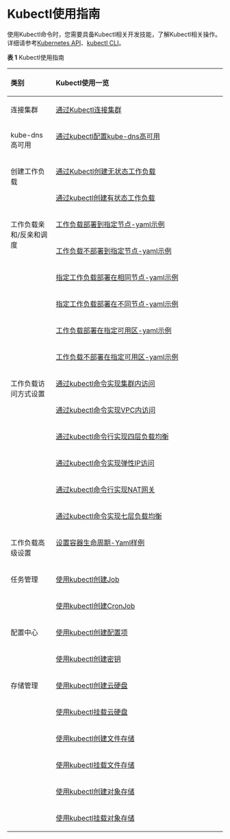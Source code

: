 # Kubectl使用指南<a name="cce_01_0023"></a>

使用Kubectl命令时，您需要具备Kubectl相关开发技能，了解Kubectl相关操作。详细请参考[Kubernetes API](https://kubernetes.io/docs/concepts/overview/kubernetes-api/)、[kubectl CLI](https://kubernetes.io/docs/reference/kubectl/overview/)。

**表 1**  Kubectl使用指南

<a name="table4373319566"></a>
<table><thead align="left"><tr id="row939163115620"><th class="cellrowborder" valign="top" width="21%" id="mcps1.2.3.1.1"><p id="p1353119199565"><a name="p1353119199565"></a><a name="p1353119199565"></a>类别</p>
</th>
<th class="cellrowborder" valign="top" width="79%" id="mcps1.2.3.1.2"><p id="p53917335610"><a name="p53917335610"></a><a name="p53917335610"></a>Kubectl使用一览</p>
</th>
</tr>
</thead>
<tbody><tr id="row123917316569"><td class="cellrowborder" valign="top" width="21%" headers="mcps1.2.3.1.1 "><p id="p8531919135617"><a name="p8531919135617"></a><a name="p8531919135617"></a>连接<span class="keyword" id="keyword1041217520260"><a name="keyword1041217520260"></a><a name="keyword1041217520260"></a>集群</span></p>
</td>
<td class="cellrowborder" valign="top" width="79%" headers="mcps1.2.3.1.2 "><p id="p1239183205611"><a name="p1239183205611"></a><a name="p1239183205611"></a><a href="通过Kubectl连接集群.md">通过Kubectl连接集群</a></p>
</td>
</tr>
<tr id="row891519223810"><td class="cellrowborder" valign="top" width="21%" headers="mcps1.2.3.1.1 "><p id="p491622211811"><a name="p491622211811"></a><a name="p491622211811"></a><span class="keyword" id="keyword1443215012618"><a name="keyword1443215012618"></a><a name="keyword1443215012618"></a>kube-dns</span><span class="keyword" id="keyword6339193122618"><a name="keyword6339193122618"></a><a name="keyword6339193122618"></a>高可用</span></p>
</td>
<td class="cellrowborder" valign="top" width="79%" headers="mcps1.2.3.1.2 "><p id="p7916162220816"><a name="p7916162220816"></a><a name="p7916162220816"></a><a href="通过kubectl配置kube-dns-CoreDNS高可用.md">通过kubectl配置kube-dns高可用</a></p>
</td>
</tr>
<tr id="row183953145614"><td class="cellrowborder" rowspan="2" valign="top" width="21%" headers="mcps1.2.3.1.1 "><p id="p19239401986"><a name="p19239401986"></a><a name="p19239401986"></a>创建工作负载</p>
</td>
<td class="cellrowborder" valign="top" width="79%" headers="mcps1.2.3.1.2 "><p id="p53918315564"><a name="p53918315564"></a><a name="p53918315564"></a><a href="创建无状态工作负载.md#section155246177178">通过Kubectl创建无状态工作负载</a></p>
</td>
</tr>
<tr id="row9391730563"><td class="cellrowborder" valign="top" headers="mcps1.2.3.1.1 "><p id="p103917345612"><a name="p103917345612"></a><a name="p103917345612"></a><a href="创建有状态工作负载.md#section113441881214">通过kubectl创建有状态工作负载</a></p>
</td>
</tr>
<tr id="row1339233567"><td class="cellrowborder" rowspan="6" valign="top" width="21%" headers="mcps1.2.3.1.1 "><p id="p104807404911"><a name="p104807404911"></a><a name="p104807404911"></a>工作负载<span class="keyword" id="keyword4354754102512"><a name="keyword4354754102512"></a><a name="keyword4354754102512"></a>亲和</span>/<span class="keyword" id="keyword36383566255"><a name="keyword36383566255"></a><a name="keyword36383566255"></a>反亲和</span>调度</p>
</td>
<td class="cellrowborder" valign="top" width="79%" headers="mcps1.2.3.1.2 "><p id="p1641153105613"><a name="p1641153105613"></a><a name="p1641153105613"></a><a href="亲和-反亲和性调度.md#section711574271117">工作负载部署到指定节点-yaml示例</a></p>
</td>
</tr>
<tr id="row1341103105616"><td class="cellrowborder" valign="top" headers="mcps1.2.3.1.1 "><p id="p641183115613"><a name="p641183115613"></a><a name="p641183115613"></a><a href="亲和-反亲和性调度.md#section1361482522712">工作负载不部署到指定节点-yaml示例</a></p>
</td>
</tr>
<tr id="row1141113135619"><td class="cellrowborder" valign="top" headers="mcps1.2.3.1.1 "><p id="p94173185614"><a name="p94173185614"></a><a name="p94173185614"></a><a href="亲和-反亲和性调度.md#section5140193643912">指定工作负载部署在相同节点-yaml示例</a></p>
</td>
</tr>
<tr id="row5179024686"><td class="cellrowborder" valign="top" headers="mcps1.2.3.1.1 "><p id="p1818120241088"><a name="p1818120241088"></a><a name="p1818120241088"></a><a href="亲和-反亲和性调度.md#section1894310152317">指定工作负载部署在不同节点-yaml示例</a></p>
</td>
</tr>
<tr id="row41820243812"><td class="cellrowborder" valign="top" headers="mcps1.2.3.1.1 "><p id="p1018212418818"><a name="p1018212418818"></a><a name="p1018212418818"></a><a href="亲和-反亲和性调度.md#section4201420133117">工作负载部署在指定可用区-yaml示例</a></p>
</td>
</tr>
<tr id="row17182122410811"><td class="cellrowborder" valign="top" headers="mcps1.2.3.1.1 "><p id="p1718232418812"><a name="p1718232418812"></a><a name="p1718232418812"></a><a href="亲和-反亲和性调度.md#section102822029173111">工作负载不部署在指定可用区-yaml示例</a></p>
</td>
</tr>
<tr id="row131821224183"><td class="cellrowborder" rowspan="6" valign="top" width="21%" headers="mcps1.2.3.1.1 "><p id="p137511352171111"><a name="p137511352171111"></a><a name="p137511352171111"></a><span class="keyword" id="keyword3382195172513"><a name="keyword3382195172513"></a><a name="keyword3382195172513"></a>工作负载访问方式</span>设置</p>
</td>
<td class="cellrowborder" valign="top" width="79%" headers="mcps1.2.3.1.2 "><p id="p4182624982"><a name="p4182624982"></a><a name="p4182624982"></a><a href="集群内访问（ClusterIP）.md#section212517910573">通过kubectl命令实现集群内访问</a></p>
</td>
</tr>
<tr id="row19182224388"><td class="cellrowborder" valign="top" headers="mcps1.2.3.1.1 "><p id="p1018213241681"><a name="p1018213241681"></a><a name="p1018213241681"></a><a href="节点访问-(-NodePort-).md#section813715073217">通过kubectl命令实现VPC内访问</a></p>
</td>
</tr>
<tr id="row466132092816"><td class="cellrowborder" valign="top" headers="mcps1.2.3.1.1 "><p id="p266212204289"><a name="p266212204289"></a><a name="p266212204289"></a><a href="负载均衡-(-LoadBalancer-).md#section1944313158364">通过kubectl命令行实现四层负载均衡</a></p>
</td>
</tr>
<tr id="row1126165612109"><td class="cellrowborder" valign="top" headers="mcps1.2.3.1.1 "><p id="p1312915681012"><a name="p1312915681012"></a><a name="p1312915681012"></a><a href="节点访问-(-NodePort-).md#section178584033417">通过kubectl命令实现弹性IP访问</a></p>
</td>
</tr>
<tr id="row1160716228301"><td class="cellrowborder" valign="top" headers="mcps1.2.3.1.1 "><p id="p1560712212307"><a name="p1560712212307"></a><a name="p1560712212307"></a><a href="DNAT网关-(-DNAT-).md#section1944313158364">通过kubectl命令行实现NAT网关</a></p>
</td>
</tr>
<tr id="row18129145691015"><td class="cellrowborder" valign="top" headers="mcps1.2.3.1.1 "><p id="p912935641014"><a name="p912935641014"></a><a name="p912935641014"></a><a href="七层负载均衡（Ingress）.md#section1944313158364">通过kubectl命令实现七层负载均衡</a></p>
</td>
</tr>
<tr id="row612955614108"><td class="cellrowborder" valign="top" width="21%" headers="mcps1.2.3.1.1 "><p id="p171821246813"><a name="p171821246813"></a><a name="p171821246813"></a><span class="keyword" id="keyword763883513251"><a name="keyword763883513251"></a><a name="keyword763883513251"></a>工作负载高级设置</span></p>
</td>
<td class="cellrowborder" valign="top" width="79%" headers="mcps1.2.3.1.2 "><p id="p201821924182"><a name="p201821924182"></a><a name="p201821924182"></a><a href="设置容器生命周期.md#section151181981167">设置容器生命周期-Yaml样例</a></p>
</td>
</tr>
<tr id="row1151169125"><td class="cellrowborder" rowspan="2" valign="top" width="21%" headers="mcps1.2.3.1.1 "><p id="p96316171219"><a name="p96316171219"></a><a name="p96316171219"></a><span class="keyword" id="keyword176433212251"><a name="keyword176433212251"></a><a name="keyword176433212251"></a>任务管理</span></p>
</td>
<td class="cellrowborder" valign="top" width="79%" headers="mcps1.2.3.1.2 "><p id="p961016191214"><a name="p961016191214"></a><a name="p961016191214"></a><a href="创建普通任务.md#section450152719412">使用kubectl创建Job</a></p>
</td>
</tr>
<tr id="row143011122131214"><td class="cellrowborder" valign="top" headers="mcps1.2.3.1.1 "><p id="p83011622121215"><a name="p83011622121215"></a><a name="p83011622121215"></a><a href="创建定时任务.md#section13519162224919">使用kubectl创建CronJob</a></p>
</td>
</tr>
<tr id="row9301132271214"><td class="cellrowborder" rowspan="2" valign="top" width="21%" headers="mcps1.2.3.1.1 "><p id="p10301122121214"><a name="p10301122121214"></a><a name="p10301122121214"></a><span class="keyword" id="keyword73118308259"><a name="keyword73118308259"></a><a name="keyword73118308259"></a>配置中心</span></p>
</td>
<td class="cellrowborder" valign="top" width="79%" headers="mcps1.2.3.1.2 "><p id="p193011222120"><a name="p193011222120"></a><a name="p193011222120"></a><a href="创建配置项.md#section639712716372">使用kubectl创建配置项</a></p>
</td>
</tr>
<tr id="row193016226127"><td class="cellrowborder" valign="top" headers="mcps1.2.3.1.1 "><p id="p113035222125"><a name="p113035222125"></a><a name="p113035222125"></a><a href="创建密钥.md#section821112149514">使用kubectl创建密钥</a></p>
</td>
</tr>
<tr id="row330382213129"><td class="cellrowborder" rowspan="6" valign="top" width="21%" headers="mcps1.2.3.1.1 "><p id="p3303122213127"><a name="p3303122213127"></a><a name="p3303122213127"></a><span class="keyword" id="keyword18525444172517"><a name="keyword18525444172517"></a><a name="keyword18525444172517"></a>存储管理</span></p>
</td>
<td class="cellrowborder" valign="top" width="79%" headers="mcps1.2.3.1.2 "><p id="p230382281218"><a name="p230382281218"></a><a name="p230382281218"></a><a href="使用云硬盘存储卷.md#section198505107598">使用kubectl创建云硬盘</a></p>
</td>
</tr>
<tr id="row63031222191210"><td class="cellrowborder" valign="top" headers="mcps1.2.3.1.1 "><p id="p1530316221124"><a name="p1530316221124"></a><a name="p1530316221124"></a><a href="使用云硬盘存储卷.md#section1996254515127">使用kubectl挂载云硬盘</a></p>
</td>
</tr>
<tr id="row83032227128"><td class="cellrowborder" valign="top" headers="mcps1.2.3.1.1 "><p id="p10303132241217"><a name="p10303132241217"></a><a name="p10303132241217"></a><a href="使用文件存储卷.md#section5806637172015">使用kubectl创建文件存储</a></p>
</td>
</tr>
<tr id="row141561920171419"><td class="cellrowborder" valign="top" headers="mcps1.2.3.1.1 "><p id="p2015614205145"><a name="p2015614205145"></a><a name="p2015614205145"></a><a href="使用文件存储卷.md#section1094712153215">使用kubectl挂载文件存储</a></p>
</td>
</tr>
<tr id="row1156920181411"><td class="cellrowborder" valign="top" headers="mcps1.2.3.1.1 "><p id="p17156520121413"><a name="p17156520121413"></a><a name="p17156520121413"></a><a href="使用对象存储卷.md#section102883211413">使用kubectl创建对象存储</a></p>
</td>
</tr>
<tr id="row5156320151417"><td class="cellrowborder" valign="top" headers="mcps1.2.3.1.1 "><p id="p1315614209147"><a name="p1315614209147"></a><a name="p1315614209147"></a><a href="使用对象存储卷.md#section83940541116">使用kubectl挂载对象存储</a></p>
</td>
</tr>
</tbody>
</table>

